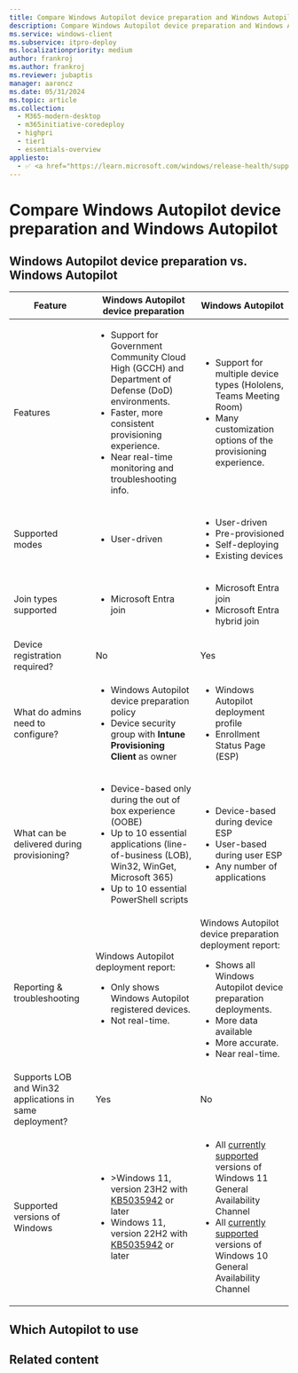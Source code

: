 ```yaml
---
title: Compare Windows Autopilot device preparation and Windows Autopilot
description: Compare Windows Autopilot device preparation and Windows Autopilot features and when to use each.
ms.service: windows-client
ms.subservice: itpro-deploy
ms.localizationpriority: medium
author: frankroj
ms.author: frankroj
ms.reviewer: jubaptis
manager: aaroncz
ms.date: 05/31/2024
ms.topic: article
ms.collection:
  - M365-modern-desktop
  - m365initiative-coredeploy
  - highpri
  - tier1
  - essentials-overview
appliesto:
  - ✅ <a href="https://learn.microsoft.com/windows/release-health/supported-versions-windows-client" target="_blank">Windows 11</a>
---
```


# Compare Windows Autopilot device preparation and Windows Autopilot

## Windows Autopilot device preparation vs. Windows Autopilot

| Feature | **Windows Autopilot<br>device preparation** | **Windows Autopilot** |
| --- | --- | --- |
| Features | <ul><li>Support for Government Community Cloud High (GCCH) and Department of Defense (DoD) environments.</li><li>Faster, more consistent provisioning experience.</li><li>Near real-time monitoring and troubleshooting info.</li></ul> | <ul><li>Support for multiple device types (Hololens, Teams Meeting Room)</li><li>Many customization options of the provisioning experience.</li></ul> |
| Supported modes | <ul><li>User-driven</li></ul> | <ul><li>User-driven</li><li>Pre-provisioned</li><li>Self-deploying</li><li>Existing devices</li></ul>|
| Join types supported | <ul><li>Microsoft Entra join</li></ul> | <ul><li>Microsoft Entra join</li><li>Microsoft Entra hybrid join</li></ul> |
|Device registration required? | No | Yes |
| What do admins need to configure? | <ul><li>Windows Autopilot device preparation policy</li><li>Device security group with **Intune Provisioning Client** as owner</li></ul> | <ul><li>Windows Autopilot deployment profile</li><li>Enrollment Status Page (ESP)</li></ul> |
| What can be delivered during provisioning? | <ul><li>Device-based only during the out of box experience (OOBE)</li><li>Up to 10 essential applications (line-of-business (LOB), Win32, WinGet, Microsoft 365)</li><li>Up to 10 essential PowerShell scripts</li></ul> | <ul><li>Device-based during device ESP</li><li>User-based during user ESP</li><li>Any number of applications</li></ul> |
| Reporting & troubleshooting | Windows Autopilot deployment report:<ul><li> Only shows Windows Autopilot registered devices.</li><li>Not real-time.</li></ul> | Windows Autopilot device preparation deployment report:<ul><li>Shows all Windows Autopilot device preparation deployments.<li>More data available</li><li>More accurate.</li><li>Near real-time.</li></ul> |
| Supports LOB and Win32 applications in same deployment? | Yes | No |
| Supported versions of Windows | <ul><li>>Windows 11, version 23H2 with [KB5035942](https://support.microsoft.com/topic/march-26-2024-kb5035942-os-builds-22621-3374-and-22631-3374-preview-3ad9affc-1a91-4fcb-8f98-1fe3be91d8df) or later</li><li> Windows 11, version 22H2 with [KB5035942](https://support.microsoft.com/topic/march-26-2024-kb5035942-os-builds-22621-3374-and-22631-3374-preview-3ad9affc-1a91-4fcb-8f98-1fe3be91d8df) or later</li></ul> | <ul><li>All [currently supported](/windows/release-health/supported-versions-windows-client#windows-11-supported-versions) versions of Windows 11 General Availability Channel</li><li>All [currently supported](/windows/release-health/supported-versions-windows-client#windows-10-supported-versions) versions of Windows 10 General Availability Channel</li></ul> |

## Which Autopilot to use

## Related content
